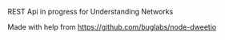 REST Api in progress for Understanding Networks

Made with help from https://github.com/buglabs/node-dweetio